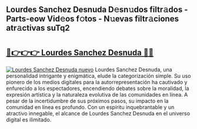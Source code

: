 ## Lourdes Sanchez Desnuda D𝚎sn𝚞dos filtr𝚊dos - Parts-eow Vid𝚎os f𝚘tos - N𝚞evas filtr𝚊ciones atr𝚊ctivas suTq2

# <h2><a href="http://mb6eap.tromn.icu/?c=Lourdes+Sanchez+Desnuda">🔗👉👉👉 Lourdes Sanchez Desnuda 🔗🔗</a></h2>

[![Lourdes Sanchez Desnuda nuevo](https://i.imgur.com/pEAQMta.gif)](http://mb6eap.tromn.icu/?c=Lourdes+Sanchez+Desnuda)
Lourdes Sanchez Desnuda, una personalidad intrigante y enigmática, elude la categorización simple. Su uso pionero de los medios digitales para la autorrepresentación ha cautivado y enfurecido a los espectadores, encendiendo debates sobre la moralidad, la expresión artística y la naturaleza evolutiva de las comunidades en línea. A pesar de la incertidumbre de sus próximos pasos, su impacto en la comunidad en línea es profundo. Con un espíritu inquebrantable y un atractivo innegable, el alcance de Lourdes Sanchez Desnuda en el universo digital es ilimitado.
